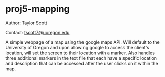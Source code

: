 # proj5-mapping

Author: Taylor Scott

Contact: tscott7@uoregon.edu

A simple webpage of a map using the google maps API. Will default to the University
of Oregon and upon allowing google to access the client's location, will set the 
screen to their location with a marker. Also handles three additional markers in the
text file that each have a specific location and description that can be accessed
after the user clicks on it within the map.